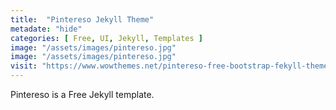 ```yaml
---
title:  "Pintereso Jekyll Theme"
metadate: "hide"
categories: [ Free, UI, Jekyll, Templates ]
image: "/assets/images/pintereso.jpg"
image: "/assets/images/pintereso.jpg"
visit: "https://www.wowthemes.net/pintereso-free-bootstrap-fekyll-theme/"
---
```

Pintereso is a Free Jekyll template.
